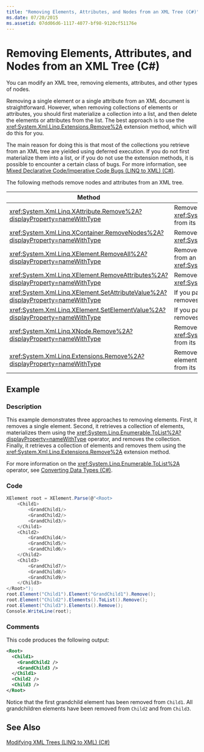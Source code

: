 ```yaml
---
title: "Removing Elements, Attributes, and Nodes from an XML Tree (C#)"
ms.date: 07/20/2015
ms.assetid: 07dd06d6-1117-4077-bf98-9120cf51176e
---
```

# Removing Elements, Attributes, and Nodes from an XML Tree (C#)
You can modify an XML tree, removing elements, attributes, and other types of nodes.  
  
 Removing a single element or a single attribute from an XML document is straightforward. However, when removing collections of elements or attributes, you should first materialize a collection into a list, and then delete the elements or attributes from the list. The best approach is to use the <xref:System.Xml.Linq.Extensions.Remove%2A> extension method, which will do this for you.  
  
 The main reason for doing this is that most of the collections you retrieve from an XML tree are yielded using deferred execution. If you do not first materialize them into a list, or if you do not use the extension methods, it is possible to encounter a certain class of bugs. For more information, see [Mixed Declarative Code/Imperative Code Bugs (LINQ to XML) (C#)](../../../../csharp/programming-guide/concepts/linq/mixed-declarative-code-imperative-code-bugs-linq-to-xml.md).  
  
 The following methods remove nodes and attributes from an XML tree.  
  
|Method|Description|  
|------------|-----------------|  
|<xref:System.Xml.Linq.XAttribute.Remove%2A?displayProperty=nameWithType>|Removes an <xref:System.Xml.Linq.XAttribute> from its parent.|  
|<xref:System.Xml.Linq.XContainer.RemoveNodes%2A?displayProperty=nameWithType>|Removes the child nodes from an <xref:System.Xml.Linq.XContainer>.|  
|<xref:System.Xml.Linq.XElement.RemoveAll%2A?displayProperty=nameWithType>|Removes content and attributes from an <xref:System.Xml.Linq.XElement>.|  
|<xref:System.Xml.Linq.XElement.RemoveAttributes%2A?displayProperty=nameWithType>|Removes the attributes of an <xref:System.Xml.Linq.XElement>.|  
|<xref:System.Xml.Linq.XElement.SetAttributeValue%2A?displayProperty=nameWithType>|If you pass `null` for value, then removes the attribute.|  
|<xref:System.Xml.Linq.XElement.SetElementValue%2A?displayProperty=nameWithType>|If you pass `null` for value, then removes the child element.|  
|<xref:System.Xml.Linq.XNode.Remove%2A?displayProperty=nameWithType>|Removes an <xref:System.Xml.Linq.XNode> from its parent.|  
|<xref:System.Xml.Linq.Extensions.Remove%2A?displayProperty=nameWithType>|Removes every attribute or element in the source collection from its parent element.|  
  
## Example  
  
### Description  
 This example demonstrates three approaches to removing elements. First, it removes a single element. Second, it retrieves a collection of elements, materializes them using the <xref:System.Linq.Enumerable.ToList%2A?displayProperty=nameWithType> operator, and removes the collection. Finally, it retrieves a collection of elements and removes them using the <xref:System.Xml.Linq.Extensions.Remove%2A> extension method.  
  
 For more information on the <xref:System.Linq.Enumerable.ToList%2A> operator, see [Converting Data Types (C#)](../../../../csharp/programming-guide/concepts/linq/converting-data-types.md).  
  
### Code  
  
```csharp  
XElement root = XElement.Parse(@"<Root>  
    <Child1>  
        <GrandChild1/>  
        <GrandChild2/>  
        <GrandChild3/>  
    </Child1>  
    <Child2>  
        <GrandChild4/>  
        <GrandChild5/>  
        <GrandChild6/>  
    </Child2>  
    <Child3>  
        <GrandChild7/>  
        <GrandChild8/>  
        <GrandChild9/>  
    </Child3>  
</Root>");  
root.Element("Child1").Element("GrandChild1").Remove();  
root.Element("Child2").Elements().ToList().Remove();  
root.Element("Child3").Elements().Remove();  
Console.WriteLine(root);  
```  
  
### Comments  
 This code produces the following output:  
  
```xml  
<Root>  
  <Child1>  
    <GrandChild2 />  
    <GrandChild3 />  
  </Child1>  
  <Child2 />  
  <Child3 />  
</Root>  
```  
  
 Notice that the first grandchild element has been removed from `Child1`. All grandchildren elements have been removed from `Child2` and from `Child3`.  
  
## See Also  
 [Modifying XML Trees (LINQ to XML) (C#)](../../../../csharp/programming-guide/concepts/linq/modifying-xml-trees-linq-to-xml.md)
